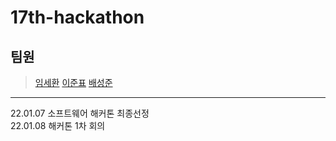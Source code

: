 # 17th-hackathon   
## 팀원   
> [임세환](https://github.com/Torres-09)
> [이준표](https://github.com/Gaebobman)
> [배성준](https://github.com/BBSSJJ)
***
22.01.07 소프트웨어 해커톤 최종선정   
22.01.08 해커톤 1차 회의   
